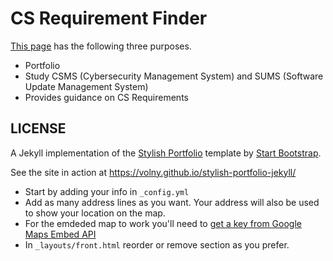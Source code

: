 # CS Requirement Finder

[This page](https://oh-junhee0123.github.io/CS-Requirement-Finder.github.io/) has the following three purposes.
- Portfolio
- Study CSMS (Cybersecurity Management System) and SUMS (Software Update Management System)
- Provides guidance on CS Requirements

## LICENSE

<Stylish Portolio template for Jekyll>

A Jekyll implementation of the [Stylish Portfolio](http://startbootstrap.com/template-overviews/stylish-portfolio/) template by [Start Bootstrap](http://startbootstrap.com/).

See the site in action at https://volny.github.io/stylish-portfolio-jekyll/

<To use the Stylish Portfolio template in your project>

- Start by adding your info in `_config.yml`
- Add as many address lines as you want. Your address will also be used to show your location on the map.
- For the emdeded map to work you'll need to [get a key from Google Maps Embed API](https://developers.google.com/maps/documentation/embed/?hl=en)
- In `_layouts/front.html` reorder or remove section as you prefer.
